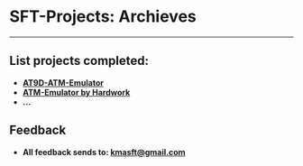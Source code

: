 # SFT-Projects: Archieves

----
## List projects completed:
* [**AT9D-ATM-Emulator**](https://github.com/sft-hardwork/SFT-Project/tree/master/AT9D-ATM-Emulator)
* [**ATM-Emulator by Hardwork**](https://github.com/sft-hardwork/ATM-Emulator)
* **...**

## Feedback
* **All feedback sends to: <kmasft@gmail.com>**